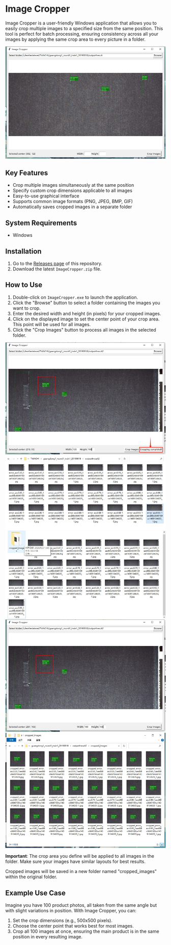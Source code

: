 # Image Cropper

Image Cropper is a user-friendly Windows application that allows you to easily crop multiple images to a specified size from the same position. This tool is perfect for batch processing, ensuring consistency across all your images by applying the same crop area to every picture in a folder.

![Image Cropper Overview](1.png)

## Key Features

- Crop multiple images simultaneously at the same position
- Specify custom crop dimensions applicable to all images
- Easy-to-use graphical interface
- Supports common image formats (PNG, JPEG, BMP, GIF)
- Automatically saves cropped images in a separate folder

## System Requirements

- Windows 

## Installation

1. Go to the [Releases page](https://github.com/Mnster00/ImageBatchCropping/releases) of this repository.
2. Download the latest `ImageCropper.zip` file.

## How to Use

1. Double-click on `ImageCropper.exe` to launch the application.
2. Click the "Browse" button to select a folder containing the images you want to crop.
3. Enter the desired width and height (in pixels) for your cropped images.
4. Click on the displayed image to set the center point of your crop area. This point will be used for all images.
5. Click the "Crop Images" button to process all images in the selected folder.

![Usage Steps 1](2.png)
![Usage Steps 2](3.png)
![Usage Steps 3](4.png)
![Usage Steps 4](5.png)
![Usage Steps_5](6.png)

**Important**: The crop area you define will be applied to all images in the folder. Make sure your images have similar layouts for best results.

Cropped images will be saved in a new folder named "cropped_images" within the original folder.

## Example Use Case

Imagine you have 100 product photos, all taken from the same angle but with slight variations in position. With Image Cropper, you can:
1. Set the crop dimensions (e.g., 500x500 pixels).
2. Choose the center point that works best for most images.
3. Crop all 100 images at once, ensuring the main product is in the same position in every resulting image.

